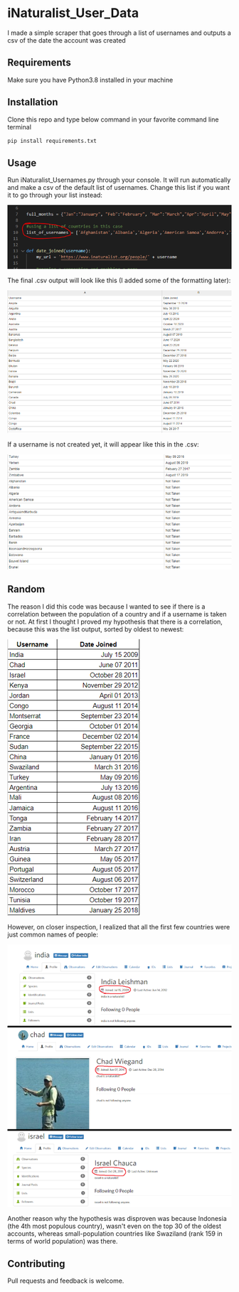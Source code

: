 # iNaturalist_User_Data
I made a simple scraper that goes through a list of usernames and outputs a csv of the date the account was created

## Requirements
Make sure you have Python3.8 installed in your machine

## Installation
Clone this repo and type below command in your favorite command line terminal

```bash
pip install requirements.txt
```

## Usage
Run iNaturalist_Usernames.py through your console. It will run automatically and make a csv of the default list of usernames.
Change this list if you want it to go through your list instead:

![](UsernamesList.PNG)

The final .csv output will look like this (I added some of the formatting later):

![](UsernamesOriginal.PNG)

If a username is not created yet, it will appear like this in the .csv:

![](NotTaken.PNG)

## Random
The reason I did this code was because I wanted to see if there is a correlation between the population of a country and if a username is taken or not. At first I thought I proved my hypothesis that there is a correlation, because this was the list output, sorted by oldest to newest: 

![](SortedList.PNG)

However, on closer inspection, I realized that all the first few countries were just common names of people:

![](OldestAccts.PNG)

Another reason why the hypothesis was disproven was because Indonesia (the 4th most populous country), wasn't even on the top 30 of the oldest accounts, whereas small-population countries like Swaziland (rank 159 in terms of world population) was there.

## Contributing
Pull requests and feedback is welcome.
